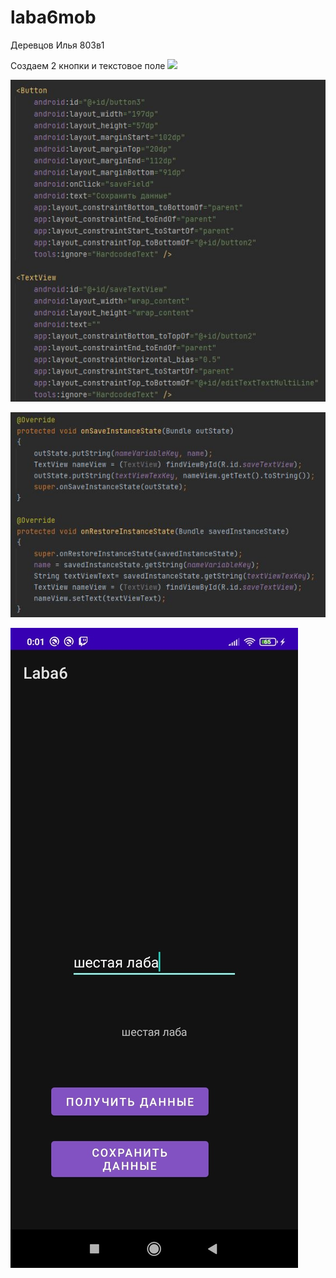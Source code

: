 # laba6mob
Деревцов Илья 803в1

Создаем 2 кнопки и текстовое поле
<img src="2.PNG"></img>

<img src="2.jpg"></img>

<img src="3.jpg"></img>

<img src="X0mIYkhA1MQ.jpg"></img>

